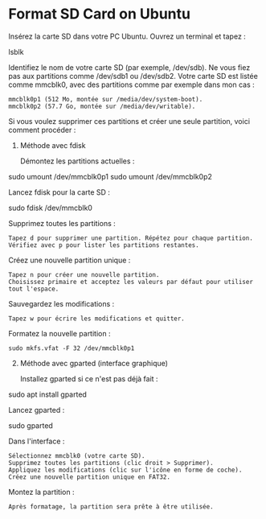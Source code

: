 # Format SD Card on Ubuntu
Insérez la carte SD dans votre PC Ubuntu.
Ouvrez un terminal et tapez :

lsblk

Identifiez le nom de votre carte SD (par exemple, /dev/sdb). Ne vous fiez pas aux partitions comme /dev/sdb1 ou /dev/sdb2.
Votre carte SD est listée comme mmcblk0, avec des partitions comme par exemple dans mon cas :

    mmcblk0p1 (512 Mo, montée sur /media/dev/system-boot).
    mmcblk0p2 (57.7 Go, montée sur /media/dev/writable).

Si vous voulez supprimer ces partitions et créer une seule partition, voici comment procéder :
1. Méthode avec fdisk

    Démontez les partitions actuelles :

sudo umount /dev/mmcblk0p1
sudo umount /dev/mmcblk0p2

Lancez fdisk pour la carte SD :

sudo fdisk /dev/mmcblk0

Supprimez toutes les partitions :

    Tapez d pour supprimer une partition. Répétez pour chaque partition.
    Vérifiez avec p pour lister les partitions restantes.

Créez une nouvelle partition unique :

    Tapez n pour créer une nouvelle partition.
    Choisissez primaire et acceptez les valeurs par défaut pour utiliser tout l'espace.

Sauvegardez les modifications :

    Tapez w pour écrire les modifications et quitter.

Formatez la nouvelle partition :

    sudo mkfs.vfat -F 32 /dev/mmcblk0p1

2. Méthode avec gparted (interface graphique)

    Installez gparted si ce n'est pas déjà fait :

sudo apt install gparted

Lancez gparted :

sudo gparted

Dans l'interface :

    Sélectionnez mmcblk0 (votre carte SD).
    Supprimez toutes les partitions (clic droit > Supprimer).
    Appliquez les modifications (clic sur l'icône en forme de coche).
    Créez une nouvelle partition unique en FAT32.

Montez la partition :

    Après formatage, la partition sera prête à être utilisée.
